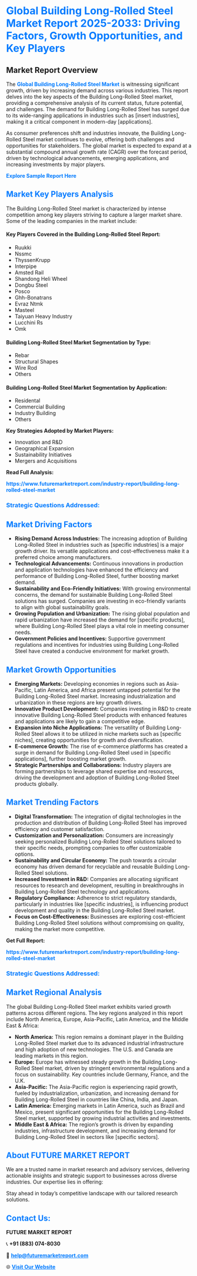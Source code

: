 <h1 style="color: #007BFF;">Global Building Long-Rolled Steel Market Report 2025-2033: Driving Factors, Growth Opportunities, and Key Players</h1>

<section id="overview">
<h2>Market Report Overview</h2>
<p>The <a href="https://www.futuremarketreport.com/industry-report/building-long-rolled-steel-market" style="color: #007BFF; text-decoration: none;"><strong>Global Building Long-Rolled Steel Market</strong></a> is witnessing significant growth, driven by increasing demand across various industries. This report delves into the key aspects of the Building Long-Rolled Steel market, providing a comprehensive analysis of its current status, future potential, and challenges. The demand for Building Long-Rolled Steel has surged due to its wide-ranging applications in industries such as [insert industries], making it a critical component in modern-day [applications].</p>
<p>As consumer preferences shift and industries innovate, the Building Long-Rolled Steel market continues to evolve, offering both challenges and opportunities for stakeholders. The global market is expected to expand at a substantial compound annual growth rate (CAGR) over the forecast period, driven by technological advancements, emerging applications, and increasing investments by major players.</p>
</section>

<section id="overview">
<p><a href="https://www.futuremarketreport.com/request-sample/reportId=53659" style="color: #007BFF; text-decoration: none;"><strong>Explore Sample Report Here</strong></a></p>
</section>

<section id="key-players">
<h2 style="color: #007BFF;">Market Key Players Analysis</h2>
<p>The Building Long-Rolled Steel market is characterized by intense competition among key players striving to capture a larger market share. Some of the leading companies in the market include:</p>
<h4>Key Players Covered in the Building Long-Rolled Steel Report:</h4>
<ul><li>Ruukki</li><li>Nssmc</li><li>ThyssenKrupp</li><li>Interpipe</li><li>Amsted Rail</li><li>Shandong Heli Wheel</li><li>Dongbu Steel</li><li>Posco</li><li>Ghh-Bonatrans</li><li>Evraz Ntmk</li><li>Masteel</li><li>Taiyuan Heavy Industry</li><li>Lucchini Rs</li><li>Omk</li></ul>
<h4>Building Long-Rolled Steel Market Segmentation by Type:</h4>
<ul><li>Rebar</li><li>Structural Shapes</li><li>Wire Rod</li><li>Others</li></ul>

<h4>Building Long-Rolled Steel Market Segmentation by Application:</h4>
<ul><li>Residental</li><li>Commercial Building</li><li>Industry Building</li><li>Others</li></ul>
<p><strong>Key Strategies Adopted by Market Players:</strong></p>
<ul>
<li>Innovation and R&D</li>
<li>Geographical Expansion</li>
<li>Sustainability Initiatives</li>
<li>Mergers and Acquisitions</li>
</ul>
</section>

<section>
<p><strong>Read Full Analysis: </strong></p><a href="https://www.futuremarketreport.com/industry-report/building-long-rolled-steel-market" style="color: #007BFF; text-decoration: none;"><strong>https://www.futuremarketreport.com/industry-report/building-long-rolled-steel-market</strong></a>
<h3 style="color: #007BFF;">Strategic Questions Addressed:</h3>
</section>

<section id="driving-factors">
<h2 style="color: #007BFF;">Market Driving Factors</h2>
<ul>
<li><strong>Rising Demand Across Industries:</strong> The increasing adoption of Building Long-Rolled Steel in industries such as [specific industries] is a major growth driver. Its versatile applications and cost-effectiveness make it a preferred choice among manufacturers.</li>
<li><strong>Technological Advancements:</strong> Continuous innovations in production and application technologies have enhanced the efficiency and performance of Building Long-Rolled Steel, further boosting market demand.</li>
<li><strong>Sustainability and Eco-Friendly Initiatives:</strong> With growing environmental concerns, the demand for sustainable Building Long-Rolled Steel solutions has surged. Companies are investing in eco-friendly variants to align with global sustainability goals.</li>
<li><strong>Growing Population and Urbanization:</strong> The rising global population and rapid urbanization have increased the demand for [specific products], where Building Long-Rolled Steel plays a vital role in meeting consumer needs.</li>
<li><strong>Government Policies and Incentives:</strong> Supportive government regulations and incentives for industries using Building Long-Rolled Steel have created a conducive environment for market growth.</li>
</ul>
</section>

<section id="growth-opportunities">
<h2 style="color: #007BFF;">Market Growth Opportunities</h2>
<ul>
<li><strong>Emerging Markets:</strong> Developing economies in regions such as Asia-Pacific, Latin America, and Africa present untapped potential for the Building Long-Rolled Steel market. Increasing industrialization and urbanization in these regions are key growth drivers.</li>
<li><strong>Innovative Product Development:</strong> Companies investing in R&D to create innovative Building Long-Rolled Steel products with enhanced features and applications are likely to gain a competitive edge.</li>
<li><strong>Expansion into Niche Applications:</strong> The versatility of Building Long-Rolled Steel allows it to be utilized in niche markets such as [specific niches], creating opportunities for growth and diversification.</li>
<li><strong>E-commerce Growth:</strong> The rise of e-commerce platforms has created a surge in demand for Building Long-Rolled Steel used in [specific applications], further boosting market growth.</li>
<li><strong>Strategic Partnerships and Collaborations:</strong> Industry players are forming partnerships to leverage shared expertise and resources, driving the development and adoption of Building Long-Rolled Steel products globally.</li>
</ul>
</section>

<section id="trending-factors">
<h2 style="color: #007BFF;">Market Trending Factors</h2>
<ul>
<li><strong>Digital Transformation:</strong> The integration of digital technologies in the production and distribution of Building Long-Rolled Steel has improved efficiency and customer satisfaction.</li>
<li><strong>Customization and Personalization:</strong> Consumers are increasingly seeking personalized Building Long-Rolled Steel solutions tailored to their specific needs, prompting companies to offer customizable options.</li>
<li><strong>Sustainability and Circular Economy:</strong> The push towards a circular economy has driven demand for recyclable and reusable Building Long-Rolled Steel solutions.</li>
<li><strong>Increased Investment in R&D:</strong> Companies are allocating significant resources to research and development, resulting in breakthroughs in Building Long-Rolled Steel technology and applications.</li>
<li><strong>Regulatory Compliance:</strong> Adherence to strict regulatory standards, particularly in industries like [specific industries], is influencing product development and quality in the Building Long-Rolled Steel market.</li>
<li><strong>Focus on Cost-Effectiveness:</strong> Businesses are exploring cost-efficient Building Long-Rolled Steel solutions without compromising on quality, making the market more competitive.</li>
</ul>
</section>

<section>
<p><strong>Get Full Report: </strong></p><a href="https://www.futuremarketreport.com/industry-report/building-long-rolled-steel-market" style="color: #007BFF; text-decoration: none;"><strong>https://www.futuremarketreport.com/industry-report/building-long-rolled-steel-market</strong></a>
<h3 style="color: #007BFF;">Strategic Questions Addressed:</h3>
</section>


<section id="regional-analysis">
<h2 style="color: #007BFF;">Market Regional Analysis</h2>
<p>The global Building Long-Rolled Steel market exhibits varied growth patterns across different regions. The key regions analyzed in this report include North America, Europe, Asia-Pacific, Latin America, and the Middle East & Africa:</p>
<ul>
<li><strong>North America:</strong> This region remains a dominant player in the Building Long-Rolled Steel market due to its advanced industrial infrastructure and high adoption of new technologies. The U.S. and Canada are leading markets in this region.</li>
<li><strong>Europe:</strong> Europe has witnessed steady growth in the Building Long-Rolled Steel market, driven by stringent environmental regulations and a focus on sustainability. Key countries include Germany, France, and the U.K.</li>
<li><strong>Asia-Pacific:</strong> The Asia-Pacific region is experiencing rapid growth, fueled by industrialization, urbanization, and increasing demand for Building Long-Rolled Steel in countries like China, India, and Japan.</li>
<li><strong>Latin America:</strong> Emerging markets in Latin America, such as Brazil and Mexico, present significant opportunities for the Building Long-Rolled Steel market, supported by growing industrial activities and investments.</li>
<li><strong>Middle East & Africa:</strong> The region’s growth is driven by expanding industries, infrastructure development, and increasing demand for Building Long-Rolled Steel in sectors like [specific sectors].</li>
</ul>
</section>

<footer>
<h2 style="color: #007BFF;">About FUTURE MARKET REPORT</h2>
<p>We are a trusted name in market research and advisory services, delivering actionable insights and strategic support to businesses across diverse industries. Our expertise lies in offering:</p>

<p>Stay ahead in today’s competitive landscape with our tailored research solutions.</p>

<h2 style="color: #007BFF;">Contact Us:</h2>
<p><strong>FUTURE MARKET REPORT</strong></p>
<p>📞 <strong>+91 (883) 074-8030</strong></p>
<p>📧 <strong><a href="mailto:help@futuremarketreport.com" style="color: #007BFF;">help@futuremarketreport.com</a></strong></p>
<p>🌐 <strong><a href="https://www.futuremarketreport.com/" style="color: #007BFF;">Visit Our Website</a></strong></p>
</footer>